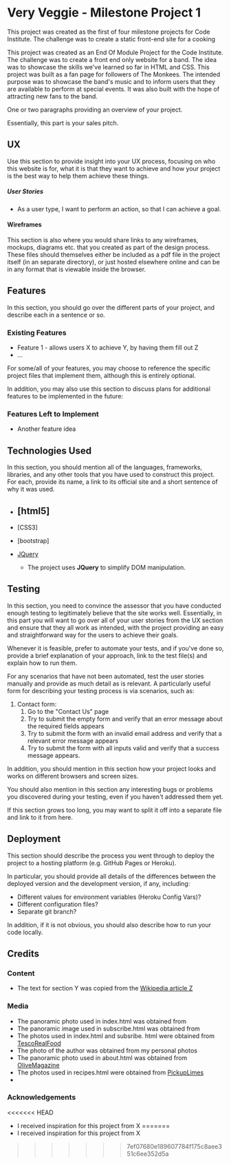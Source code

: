 # Very Veggie - Milestone Project 1 

This project was created as the first of four milestone projects for Code Institute. 
The challenge was to create a static front-end site for a cooking

This project was created as an End Of Module Project for the Code Institute. 
The challenge was to create a front end only website for a band. The idea was to showcase the skills we've learned so far in HTML and CSS. 
This project was built as a fan page for followers of The Monkees. The intended purpose was to showcase the band's music and to inform users
 that they are available to perform at special events. It was also built with the hope of attracting new fans to the band.

One or two paragraphs providing an overview of your project.

Essentially, this part is your sales pitch.
 
## UX
 
Use this section to provide insight into your UX process, focusing on who this website is for, what it is that they want to achieve and how your project is the best way to help them achieve these things.

##### User Stories
- As a user type, I want to perform an action, so that I can achieve a goal.

#### Wireframes
This section is also where you would share links to any wireframes, mockups, diagrams etc. that you created as part of the design process. These files should themselves either be included as a pdf file in the project itself (in an separate directory), or just hosted elsewhere online and can be in any format that is viewable inside the browser.

## Features

In this section, you should go over the different parts of your project, and describe each in a sentence or so.
 
### Existing Features
- Feature 1 - allows users X to achieve Y, by having them fill out Z
- ...

For some/all of your features, you may choose to reference the specific project files that implement them, although this is entirely optional.

In addition, you may also use this section to discuss plans for additional features to be implemented in the future:

### Features Left to Implement
- Another feature idea

## Technologies Used

In this section, you should mention all of the languages, frameworks, libraries, and any other tools that you have used to construct this project. For each, provide its name, a link to its official site and a short sentence of why it was used.
- [html5]
    -
- [CSS3]

- [bootstrap]

- [JQuery](https://jquery.com)
    - The project uses **JQuery** to simplify DOM manipulation.


## Testing

In this section, you need to convince the assessor that you have conducted enough testing to legitimately believe that the site works well. Essentially, in this part you will want to go over all of your user stories from the UX section and ensure that they all work as intended, with the project providing an easy and straightforward way for the users to achieve their goals.

Whenever it is feasible, prefer to automate your tests, and if you've done so, provide a brief explanation of your approach, link to the test file(s) and explain how to run them.

For any scenarios that have not been automated, test the user stories manually and provide as much detail as is relevant. A particularly useful form for describing your testing process is via scenarios, such as:

1. Contact form:
    1. Go to the "Contact Us" page
    2. Try to submit the empty form and verify that an error message about the required fields appears
    3. Try to submit the form with an invalid email address and verify that a relevant error message appears
    4. Try to submit the form with all inputs valid and verify that a success message appears.

In addition, you should mention in this section how your project looks and works on different browsers and screen sizes.

You should also mention in this section any interesting bugs or problems you discovered during your testing, even if you haven't addressed them yet.

If this section grows too long, you may want to split it off into a separate file and link to it from here.

## Deployment

This section should describe the process you went through to deploy the project to a hosting platform (e.g. GitHub Pages or Heroku).

In particular, you should provide all details of the differences between the deployed version and the development version, if any, including:
- Different values for environment variables (Heroku Config Vars)?
- Different configuration files?
- Separate git branch?

In addition, if it is not obvious, you should also describe how to run your code locally.


## Credits

### Content
- The text for section Y was copied from the [Wikipedia article Z](https://en.wikipedia.org/wiki/Z)

### Media
- The panoramic photo used in index.html was obtained from
- The panoramic image used in subscribe.html was obtained from
- The photos used in index.html and subsribe. html were obtained from [TescoRealFood](https://realfood.tesco.com/gallery/10-healthy-vegetarian-recipes.html)
- The photo of the author was obtained from my personal photos
- The panoramic photo used in about.html was obtained from [OliveMagazine](https://www.olivemagazine.com/recipes/vegan/healthy-vegan-recipes-under-350-calories/)
- The photos used in recipes.html were obtained from [PickupLimes](https://www.pickuplimes.com/)
- 

### Acknowledgements


<<<<<<< HEAD
- I received inspiration for this project from X
=======
- I received inspiration for this project from X
>>>>>>> 7ef07680e189607784f175c8aee351c6ee352d5a
